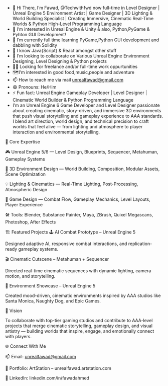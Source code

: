 - 👋 Hi There, I’m Fawad, @Techwithfwd now full-time in Level Designer | Unreal Engine 5 Environment Artist | Game Designer | 3D Lighting & World Building Specialist | Creating Immersive, Cinematic Real-Time Worlds & Python High-Level Programming Language
- 👀 I’m interested in Unreal Engine & Unity & also, Python,PyGame & Pyhton GUI Development! 
- 🌱 I’m currently full time learning PyGame,Python GUI development and dabbling with Solidity
- 🚀 I know Java{Script} & React amongst other stuff
- 💞️ I’m looking to collaborate on Various Unreal Engine Environment Designing, Level Designing & Python projects
- 🕵️‍♂️ Looking for freelance and/or full-time work oppurtunities
- 🗺️I’m interested in good food,music,people and adventure
- 📫 How to reach me via mail unrealfawad@gmail.com
- 😄 Pronouns: He/Him
- ⚡ Fun fact: Unreal Engine Gameplay Developer | Level Designer | Cinematic World Builder &  Python Programming Language
- I’m an Unreal Engine 6 Game Developer and Level Designer passionate about creating cinematic, story-driven, and immersive 3D environments that push visual storytelling and gameplay experience to AAA standards.
I blend art direction, world design, and technical precision to craft worlds that feel alive — from lighting and atmosphere to player interaction and environmental storytelling.

🧠 Core Expertise

🎮 Unreal Engine 5/6 — Level Design, Blueprints, Sequencer, Metahuman, Gameplay Systems

🌌 3D Environment Design — World Building, Composition, Modular Assets, Scene Optimization

💡 Lighting & Cinematics — Real-Time Lighting, Post-Processing, Atmospheric Design

🧱 Game Design — Combat Flow, Gameplay Mechanics, Level Layouts, Player Experience

🛠 Tools: Blender, Substance Painter, Maya, ZBrush, Quixel Megascans, Photoshop, After Effects

🏗 Featured Projects
🕹 AI Combat Prototype – Unreal Engine 5

Designed adaptive AI, responsive combat interactions, and replication-ready gameplay systems.

🎬 Cinematic Cutscene – Metahuman + Sequencer

Directed real-time cinematic sequences with dynamic lighting, camera motion, and storytelling.

🌆 Environment Showcase – Unreal Engine 5

Created mood-driven, cinematic environments inspired by AAA studios like Santa Monica, Naughty Dog, and Epic Games.

🚀 Vision

To collaborate with top-tier gaming studios and contribute to AAA-level projects that merge cinematic storytelling, gameplay design, and visual artistry — building worlds that inspire, engage, and emotionally connect with players.

🌐 Connect With Me

📫 Email: unrealfawad@gmail.com

🔗 Portfolio: ArtStation – unrealfawad.artstation.com

🔗 LinkedIn: linkedin.com/in/fawadahmed
